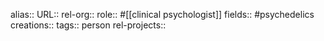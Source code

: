 alias::
URL::
rel-org::
role:: #[[clinical psychologist]]
fields:: #psychedelics
creations::
tags:: person
rel-projects::
